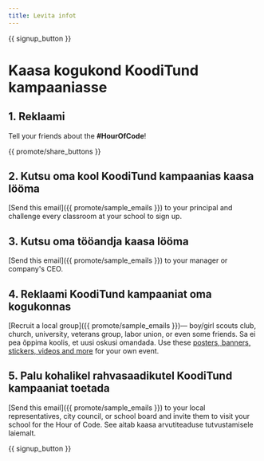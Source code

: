 ```yaml
---
title: Levita infot
---
```


{{ signup_button }}

# Kaasa kogukond KoodiTund kampaaniasse

## 1. Reklaami

Tell your friends about the **#HourOfCode**!

{{ promote/share_buttons }}

## 2. Kutsu oma kool KoodiTund kampaanias kaasa lööma

[Send this email]({{ promote/sample_emails }}) to your principal and challenge every classroom at your school to sign up.

## 3. Kutsu oma tööandja kaasa lööma

[Send this email]({{ promote/sample_emails }}) to your manager or company's CEO.

## 4. Reklaami KoodiTund kampaaniat oma kogukonnas

[Recruit a local group]({{ promote/sample_emails }})— boy/girl scouts club, church, university, veterans group, labor union, or even some friends. Sa ei pea õppima koolis, et uusi oskusi omandada. Use these [posters, banners, stickers, videos and more](/promote/resources) for your own event.

## 5. Palu kohalikel rahvasaadikutel KoodiTund kampaaniat toetada

[Send this email]({{ promote/sample_emails }}) to your local representatives, city council, or school board and invite them to visit your school for the Hour of Code. See aitab kaasa arvutiteaduse tutvustamisele laiemalt.

{{ signup_button }}